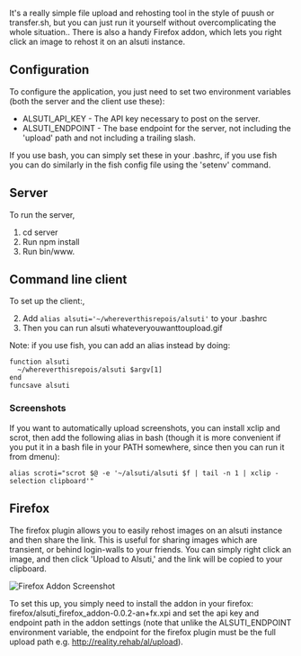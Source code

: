 It's a really simple file upload and rehosting tool in the style of puush or transfer.sh, but you can just run it yourself without overcomplicating the whole situation.. There is also a handy Firefox addon, which lets you right click an image to rehost it on an alsuti instance.

## Configuration

To configure the application, you just need to set two environment variables (both the server and the client use these):

* ALSUTI_API_KEY - The API key necessary to post on the server.
* ALSUTI_ENDPOINT - The base endpoint for the server, not including the 'upload' path and not including a trailing slash.

If you use bash, you can simply set these in your .bashrc, if you use fish you can do similarly in the fish config file using the 'setenv' command.

## Server

To run the server, 

1. cd server
1. Run npm install
2. Run bin/www.

## Command line client

To set up the client:,

2. Add ```alias alsuti='~/whereverthisrepois/alsuti'``` to your .bashrc
3. Then you can run alsuti whateveryouwanttoupload.gif

Note: if you use fish, you can add an alias instead by doing:

```
function alsuti
  ~/whereverthisrepois/alsuti $argv[1]
end
funcsave alsuti
```

### Screenshots

If you want to automatically upload screenshots, you can install xclip and scrot, then add the following alias in bash (though it is more convenient if you put it in a bash file in your PATH somewhere, since then you can run it from dmenu): 

```alias scroti="scrot $@ -e '~/alsuti/alsuti $f | tail -n 1 | xclip -selection clipboard'"```



## Firefox

The firefox plugin allows you to easily rehost images on an alsuti instance and then share the link. This is useful for sharing images which are transient, or behind login-walls to your friends. You can simply right click an image, and then click 'Upload to Alsuti,' and the link will be copied to your clipboard.

![Firefox Addon Screenshot](http://reality.rehab/al/VyFaTRiox.png)

To set this up, you simply need to install the addon in your firefox: firefox/alsuti_firefox_addon-0.0.2-an+fx.xpi and set the api key and endpoint path in the addon settings (note that unlike the ALSUTI_ENDPOINT environment variable, the endpoint for the firefox plugin must be the full upload path e.g. http://reality.rehab/al/upload).
